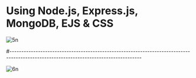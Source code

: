 # Using Node.js, Express.js, MongoDB, EJS & CSS

![5n](https://user-images.githubusercontent.com/54984550/68975795-66811c80-081e-11ea-8438-cbfeddaf0b70.PNG)

#-------------------------------------------------------------------------------------------------------------------------------------

![6n](https://user-images.githubusercontent.com/54984550/68975833-77319280-081e-11ea-91fd-db3c57f14028.PNG)
